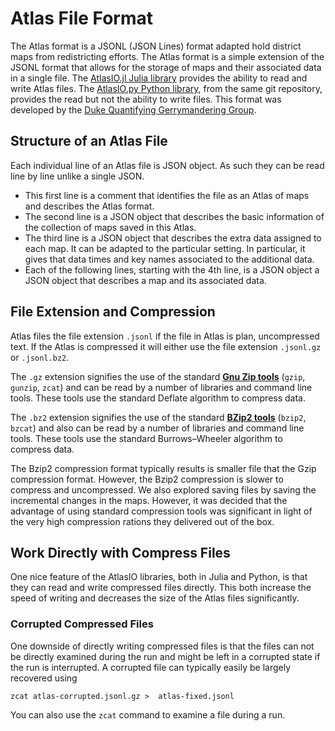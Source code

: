# Atlas File Format

The Atlas format is a JSONL (JSON Lines) format adapted hold district maps from redistricting efforts. The Atlas format is a simple extension of the JSONL format that allows for the storage of maps and their associated data in a single file. The [AtlasIO.jl Julia library](https://github.com/jonmjonm/AtlasIO.jl/) provides the ability to read and write Atlas files. The [AtlasIO.py Python library](https://github.com/jonmjonm/AtlasIO.jl/tree/main/PythonReader), from the same git repository, provides the read but not the ability to write files. This format was developed by the [Duke Quantifying Gerrymandering Group](https://sites.duke.edu/quantifyinggerrymandering/). 
## Structure of an Atlas File
Each individual line of an Atlas file is JSON object. As such they can be read line by line unlike a single JSON. 
* This first line is a comment that identifies the file as an Atlas of maps and describes the Atlas format. 
* The second line is a JSON object that describes the basic information of the collection of maps saved in this Atlas. 
* The third line is a JSON object that describes the extra data assigned to each map. It can be adapted to the particular setting. In particular, it gives that data times and key names associated to the additional data.
* Each of the following lines, starting with the 4th line, is a JSON object a JSON object that describes a map and its associated data.

## File Extension and Compression

Atlas files the file extension `.jsonl` if the file in Atlas is plan, uncompressed text. If the Atlas is compressed it will either use the file extension `.jsonl.gz` or `.jsonl.bz2`. 

The `.gz` extension signifies the use of the standard [**Gnu Zip tools**](https://en.m.wikipedia.org/wiki/Gzip) (`gzip`, `gunzip`, `zcat`) and can be read by a number of libraries and command line tools. These tools use the standard Deflate algorithm to compress data.

The `.bz2`  extension signifies the use of the standard 
[**BZip2 tools**](https://en.m.wikipedia.org/wiki/Bzip2) (`bzip2`, `bzcat`) and also can be read by a number of libraries and command line tools. These tools use the standard Burrows–Wheeler algorithm to compress data.

The Bzip2 compression format typically results is smaller file that the Gzip compression format. However, the Bzip2 compression is slower to compress and uncompressed. We also explored saving files by saving the incremental changes in the maps. However, it was decided that the advantage of using standard compression tools was significant in light of the very high compression rations they delivered out of the box.

## Work Directly with Compress Files

One nice feature of the AtlasIO libraries, both in Julia and Python, is that they can read and write compressed files directly. This both increase the speed of writing and decreases the size of the Atlas files significantly.

### Corrupted Compressed Files

One downside of directly writing compressed files is that the files can not be directly examined during the run and might be left in a corrupted state if the run is interrupted. A corrupted file can typically easily be largely recovered using  

`` zcat atlas-corrupted.jsonl.gz >  atlas-fixed.jsonl ``  

You can also use the `zcat` command to examine a file during a run.
